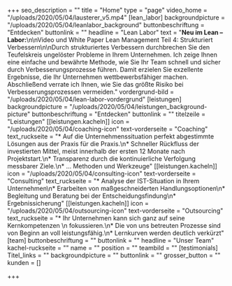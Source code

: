 +++
seo_description = ""
title = "Home"
type = "page"
video_home = "/uploads/2020/05/04/lausterer_v5.mp4"
[lean_labor]
backgroundpicture = "/uploads/2020/05/04/leanlabor_background"
buttonbeschriftung = "Entdecken"
buttonlink = ""
headline = "Lean Labor"
text = "**Neu im Lean – Labor:**\n\nVideo und White Paper Lean Management Teil 4: Strukturiert Verbessern\n\nDurch strukturiertes Verbessern durchbrechen Sie den Teufelskreis ungelöster Probleme in Ihrem Unternehmen. Ich zeige Ihnen eine einfache und bewährte Methode, wie Sie Ihr Team schnell und sicher durch Verbesserungsprozesse führen. Damit erzielen Sie exzellente Ergebnisse, die Ihr Unternehmen wettbewerbsfähiger machen. Abschließend verrate ich Ihnen, wie Sie das größte Risiko bei Verbesserungsprozessen vermeiden."
vordergrund-bild = "/uploads/2020/05/04/lean-labor-vordergrund"
[leistungen]
backgroundpicture = "/uploads/2020/05/04/leistungen_background-picture"
buttonbeschriftung = "Entdecken"
buttonlink = ""
titelzeile = "Leistungen"
[[leistungen.kacheln]]
icon = "/uploads/2020/05/04/coaching-icon"
text-vorderseite = "Coaching"
text_ruckseite = "* Auf die Unternehmenssituation perfekt abgestimmte Lösungen aus der Praxis für die Praxis.\n* Schneller Rückfluss der investierten Mittel, meist innerhalb der ersten 12 Monate nach Projektstart.\n* Transparenz durch die kontinuierliche Verfolgung messbarer Ziele.\n* ... Methoden und Werkzeuge"
[[leistungen.kacheln]]
icon = "/uploads/2020/05/04/consulting-icon"
text-vorderseite = "Consulting"
text_ruckseite = "* Analyse der IST-Situation in Ihrem Unternehmen\n* Erarbeiten von maßgeschneiderten Handlungsoptionen\n* Begleitung und Beratung bei der Entscheidungsfindung\n* Ergebnissicherung"
[[leistungen.kacheln]]
icon = "/uploads/2020/05/04/outsourcing-icon"
text-vorderseite = "Outsourcing"
text_ruckseite = "* Ihr Unternehmen kann sich ganz auf seine Kernkompetenzen   \n   fokussieren.\n* Die von uns betreuten Prozesse sind von Beginn an voll leistungsfähig.\n* Lernkurven werden deutlich verkürzt"
[team]
buttonbeschriftung = ""
buttonlink = ""
headline = "Unser Team"
kachel-ruckseite = ""
name = ""
position = ""
teambild = ""
[testimonials]
Titel_links = ""
backgroundpicture = ""
buttonlink = ""
grosser_button = ""
kunden = []

+++
